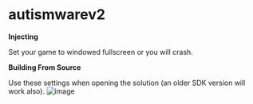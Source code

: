 # autismwarev2
**Injecting**

Set your game to windowed fullscreen or you will crash.

**Building From Source**

Use these settings when opening the solution (an older SDK version will work also).
![image](https://user-images.githubusercontent.com/45910586/196135348-893f8494-66df-4467-ad1b-127a2fa042cd.png)
